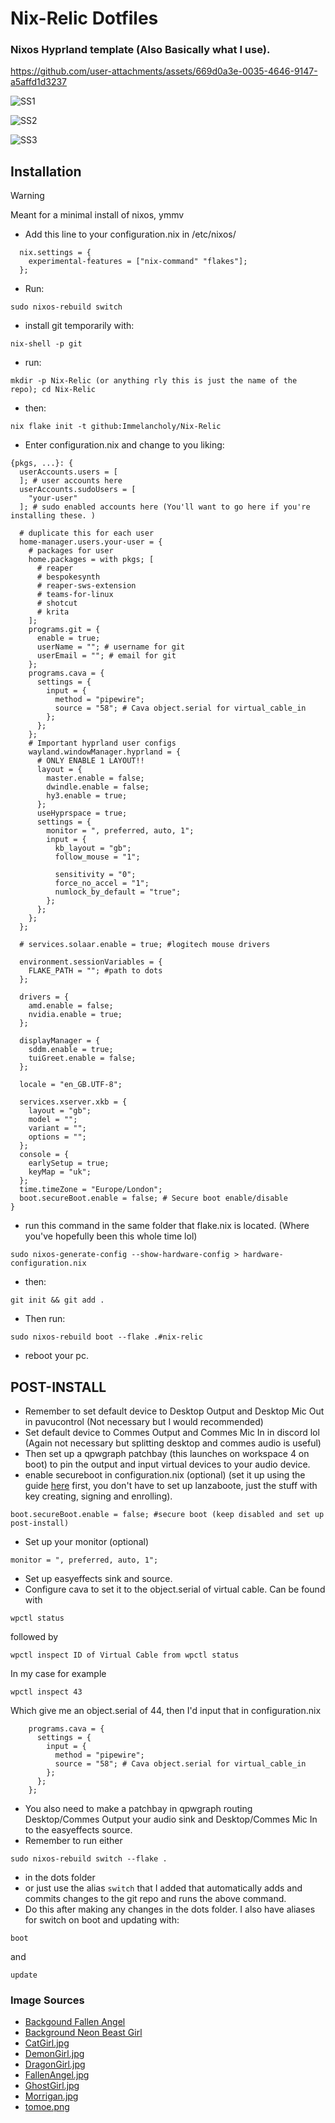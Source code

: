 # Nix-Relic Dotfiles
### Nixos Hyprland template (Also Basically what I use). 

https://github.com/user-attachments/assets/669d0a3e-0035-4646-9147-a5affd1d3237

![SS1](https://raw.githubusercontent.com/Immelancholy/Nix-Dotfiles/refs/heads/main/Screenshots/SS1.png)

![SS2](https://raw.githubusercontent.com/Immelancholy/Nix-Dotfiles/refs/heads/main/Screenshots/SS2.png)

![SS3](https://raw.githubusercontent.com/Immelancholy/Nix-Dotfiles/refs/heads/main/Screenshots/SS3.png)

## Installation
> [!WARNING]
> Meant for a minimal install of nixos, ymmv
* Add this line to your configuration.nix in /etc/nixos/
```
  nix.settings = {
    experimental-features = ["nix-command" "flakes"];
  };
```
* Run: 
```
sudo nixos-rebuild switch
```
* install git temporarily with: 
```
nix-shell -p git
```
* run:
```
mkdir -p Nix-Relic (or anything rly this is just the name of the repo); cd Nix-Relic
```
* then:
```
nix flake init -t github:Immelancholy/Nix-Relic
```
* Enter configuration.nix and change to you liking:
```
{pkgs, ...}: {
  userAccounts.users = [
  ]; # user accounts here
  userAccounts.sudoUsers = [
    "your-user"
  ]; # sudo enabled accounts here (You'll want to go here if you're installing these. )

  # duplicate this for each user
  home-manager.users.your-user = {
    # packages for user
    home.packages = with pkgs; [
      # reaper
      # bespokesynth
      # reaper-sws-extension
      # teams-for-linux
      # shotcut
      # krita
    ];
    programs.git = {
      enable = true;
      userName = ""; # username for git
      userEmail = ""; # email for git
    };
    programs.cava = {
      settings = {
        input = {
          method = "pipewire";
          source = "58"; # Cava object.serial for virtual_cable_in
        };
      };
    };
    # Important hyprland user configs
    wayland.windowManager.hyprland = {
      # ONLY ENABLE 1 LAYOUT!!
      layout = {
        master.enable = false;
        dwindle.enable = false;
        hy3.enable = true;
      };
      useHyprspace = true;
      settings = {
        monitor = ", preferred, auto, 1";
        input = {
          kb_layout = "gb";
          follow_mouse = "1";

          sensitivity = "0";
          force_no_accel = "1";
          numlock_by_default = "true";
        };
      };
    };
  };

  # services.solaar.enable = true; #logitech mouse drivers

  environment.sessionVariables = {
    FLAKE_PATH = ""; #path to dots
  };

  drivers = {
    amd.enable = false;
    nvidia.enable = true;
  };

  displayManager = {
    sddm.enable = true;
    tuiGreet.enable = false;
  };

  locale = "en_GB.UTF-8";

  services.xserver.xkb = {
    layout = "gb";
    model = "";
    variant = "";
    options = "";
  };
  console = {
    earlySetup = true;
    keyMap = "uk";
  };
  time.timeZone = "Europe/London";
  boot.secureBoot.enable = false; # Secure boot enable/disable
}
```
* run this command in the same folder that flake.nix is located. (Where you've hopefully been this whole time lol)
```
sudo nixos-generate-config --show-hardware-config > hardware-configuration.nix
```
* then:
```
git init && git add .
```
* Then run:
```
sudo nixos-rebuild boot --flake .#nix-relic
```
* reboot your pc.
## POST-INSTALL
* Remember to set default device to Desktop Output and Desktop Mic Out in pavucontrol (Not necessary but I would recommended)
* Set default device to Commes Output and Commes Mic In in discord lol (Again not necessary but splitting desktop and commes audio is useful)
* Then set up a qpwgraph patchbay (this launches on workspace 4 on boot) to pin the output and input virtual devices to your audio device.
* enable secureboot in configuration.nix (optional) (set it up using the guide [here](https://github.com/nix-community/lanzaboote/blob/master/docs/QUICK_START.md) first, you don't have to set up lanzaboote, just the stuff with key creating, signing and enrolling).
```
boot.secureBoot.enable = false; #secure boot (keep disabled and set up post-install)
```
* Set up your monitor (optional)
```
monitor = ", preferred, auto, 1";
```
* Set up easyeffects sink and source.
* Configure cava to set it to the object.serial of virtual cable. Can be found with 
```
wpctl status
```
followed by 
```
wpctl inspect ID of Virtual Cable from wpctl status
```
In my case for example
```
wpctl inspect 43
```
Which give me an object.serial of 44, then I'd input that in configuration.nix
```
    programs.cava = {
      settings = {
        input = {
          method = "pipewire";
          source = "58"; # Cava object.serial for virtual_cable_in
        };
      };
    };
```
* You also need to make a patchbay in qpwgraph routing Desktop/Commes Output your audio sink and Desktop/Commes Mic In to the easyeffects source.
* Remember to run either
```
sudo nixos-rebuild switch --flake .
```
* in the dots folder
* or just use the alias ```switch``` that I added that automatically adds and commits changes to the git repo and runs the above command.
* Do this after making any changes in the dots folder.
I also have aliases for switch on boot and updating with:
```
boot
```
and
```
update
```
### Image Sources
* [Backgound Fallen Angel](https://www.uhdpaper.com/2025/02/3565c-anime-girl-angel-devil-wings-4k.html?m=0)
* [Background Neon Beast Girl](https://mylivewallpapers.com/fantasy/neon-beast-girl-live-wallpaper/)
* [CatGirl.jpg](https://x.com/yoroikemomimi/status/1885903024549417009)
* [DemonGirl.jpg](https://x.com/yoroikemomimi/status/1883052457296830535)
* [DragonGirl.jpg](https://x.com/yoroikemomimi/status/1875533808394805415)
* [FallenAngel.jpg](https://x.com/yoroikemomimi/status/1881620165252788451)
* [GhostGirl.jpg](https://x.com/yoroikemomimi/status/1883359123867312141)
* [Morrigan.jpg](https://x.com/yoroikemomimi/status/1849691722772844834)
* [tomoe.png](https://www.pngwing.com/en/free-png-pjhwm/)


